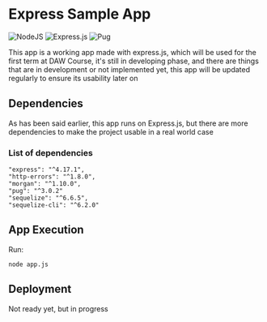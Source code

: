 # Express Sample App

![NodeJS](https://img.shields.io/badge/node.js-6DA55F?style=for-the-badge&logo=node.js&logoColor=white)
![Express.js](https://img.shields.io/badge/express.js-%23404d59.svg?style=for-the-badge&logo=express&logoColor=%2361DAFB)
![Pug](https://img.shields.io/badge/Pug-FFF?style=for-the-badge&logo=pug&logoColor=A86454)

This app is a working app made with express.js, which will be used for the first term at DAW Course, it's still in developing phase, and there are things that are in development or not implemented yet, this app will be updated regularly to ensure its usability later on

## Dependencies

As has been said earlier, this app runs on Express.js, but there are more dependencies to make the project usable in a real world case

### List of dependencies

    "express": "^4.17.1",
    "http-errors": "^1.8.0",
    "morgan": "^1.10.0",
    "pug": "^3.0.2"
    "sequelize": "^6.6.5",
    "sequelize-cli": "^6.2.0"

## App Execution

Run:
    
    node app.js


## Deployment

Not ready yet, but in progress

